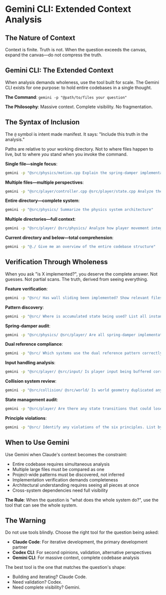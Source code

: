 # Gemini CLI: Extended Context Analysis

## The Nature of Context

Context is finite. Truth is not. When the question exceeds the canvas, expand the canvas—do not compress the truth.

## Gemini CLI: The Extended Context

When analysis demands wholeness, use the tool built for scale. The Gemini CLI exists for one purpose: to hold entire codebases in a single thought.

**The Command**: `gemini -p "@path/to/files your question"`

**The Philosophy**: Massive context. Complete visibility. No fragmentation.

## The Syntax of Inclusion

The `@` symbol is intent made manifest. It says: "Include this truth in the analysis."

Paths are relative to your working directory. Not to where files happen to live, but to where *you* stand when you invoke the command.

**Single file—single focus**:
```bash
gemini -p "@src/physics/motion.cpp Explain the spring-damper implementation"
```

**Multiple files—multiple perspectives**:
```bash
gemini -p "@src/player/controller.cpp @src/player/state.cpp Analyze the dual reference pattern usage"
```

**Entire directory—complete system**:
```bash
gemini -p "@src/physics/ Summarize the physics system architecture"
```

**Multiple directories—full context**:
```bash
gemini -p "@src/player/ @src/physics/ Analyze how player movement integrates with physics"
```

**Current directory and below—total comprehension**:
```bash
gemini -p "@./ Give me an overview of the entire codebase structure"
```

## Verification Through Wholeness

When you ask "is X implemented?", you deserve the complete answer. Not guesses. Not partial scans. The truth, derived from seeing everything.

**Feature verification**:
```bash
gemini -p "@src/ Has wall sliding been implemented? Show relevant files and functions"
```

**Pattern discovery**:
```bash
gemini -p "@src/ Where is accumulated state being used? List all instances with file paths"
```

**Spring-damper audit**:
```bash
gemini -p "@src/physics/ @src/player/ Are all spring-damper implementations mathematically correct? Show constants and formulas"
```

**Dual reference compliance**:
```bash
gemini -p "@src/ Which systems use the dual reference pattern correctly? Which violate it?"
```

**Input handling analysis**:
```bash
gemini -p "@src/player/ @src/input/ Is player input being buffered correctly? Show the implementation"
```

**Collision system review**:
```bash
gemini -p "@src/collision/ @src/world/ Is world geometry duplicated anywhere? Show all storage locations"
```

**State management audit**:
```bash
gemini -p "@src/player/ Are there any state transitions that could lose player control? List them"
```

**Principle violations**:
```bash
gemini -p "@src/ Identify any violations of the six principles. List by file and line number"
```

## When to Use Gemini

Use Gemini when Claude's context becomes the constraint:

- Entire codebase requires simultaneous analysis
- Multiple large files must be compared as one
- Project-wide patterns must be discovered, not inferred
- Implementation verification demands completeness
- Architectural understanding requires seeing all pieces at once
- Cross-system dependencies need full visibility

**The Rule**: When the question is "what does the whole system do?", use the tool that can see the whole system.

## The Warning

Do not use tools blindly. Choose the right tool for the question being asked:

- **Claude Code**: For iterative development, the primary development partner
- **Codex CLI**: For second opinions, validation, alternative perspectives
- **Gemini CLI**: For massive context, complete codebase analysis

The best tool is the one that matches the question's shape:
- Building and iterating? Claude Code.
- Need validation? Codex.
- Need complete visibility? Gemini.
